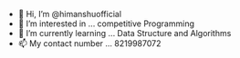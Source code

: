 - 👋 Hi, I’m @himanshuofficial
- 👀 I’m interested in ... competitive Programming 
- 🌱 I’m currently learning ... Data Structure and Algorithms 
- 📫 My contact number ... 8219987072

<!---
himanshuofficial/himanshuofficial is a ✨ special ✨ repository because its `README.md` (this file) appears on your GitHub profile.
You can click the Preview link to take a look at your changes.
--->

